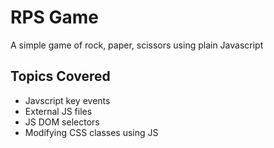 # RPS Game
A simple game of rock, paper, scissors using plain Javascript

## Topics Covered
 * Javscript key events
 * External JS files
 * JS DOM selectors
 * Modifying CSS classes using JS
